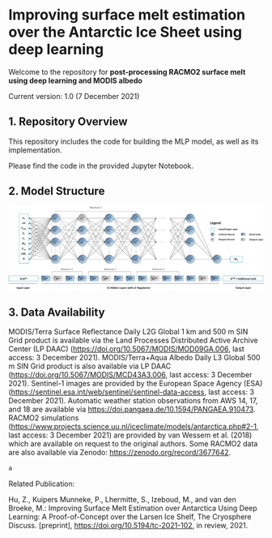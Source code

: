 # Improving surface melt estimation over the Antarctic Ice Sheet using deep learning



Welcome to the repository for **post-processing RACMO2 surface melt using deep learning and MODIS albedo**

Current version: 1.0 (7 December 2021)



## 1. Repository Overview

This repository includes the code for building the MLP model, as well as its implementation.

Please find the code in the provided Jupyter Notebook.



## 2. Model Structure



![image-20211207120720707](https://github.com/Doktor-Hu/TC_MLP/blob/main/IMG/image-20211207120720707.png)


## 3. Data Availability

MODIS/Terra Surface Reflectance Daily L2G Global 1 km and 500 m SIN Grid product is available via the Land Processes Distributed Active Archive Center (LP DAAC) (https://doi.org/10.5067/MODIS/MOD09GA.006, last access: 3 December 2021). MODIS/Terra+Aqua Albedo Daily L3 Global 500 m SIN Grid product is also available via LP DAAC (https://doi.org/10.5067/MODIS/MCD43A3.006, last access: 3 December 2021). Sentinel-1 images are provided by the European Space Agency (ESA) (https://sentinel.esa.int/web/sentinel/sentinel-data-access, last access: 3 December 2021). Automatic weather station observations from AWS 14, 17, and 18 are available via https://doi.pangaea.de/10.1594/PANGAEA.910473. RACMO2 simulations (https://www.projects.science.uu.nl/iceclimate/models/antarctica.php#2-1, last access: 3 December 2021) are provided by van Wessem et al. (2018) which are available on request to the original authors. Some RACMO2 data are also available via Zenodo: https://zenodo.org/record/3677642.




```python
a

```



Related Publication:

Hu, Z., Kuipers Munneke, P., Lhermitte, S., Izeboud, M., and van den Broeke, M.: Improving Surface Melt Estimation over Antarctica Using Deep Learning: A Proof-of-Concept over the Larsen Ice Shelf, The Cryosphere Discuss. [preprint], https://doi.org/10.5194/tc-2021-102, in review, 2021.
